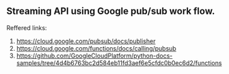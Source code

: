 
## Streaming API using Google pub/sub work flow.

Reffered links: 

1. https://cloud.google.com/pubsub/docs/publisher
2. https://cloud.google.com/functions/docs/calling/pubsub
3. https://github.com/GoogleCloudPlatform/python-docs-samples/tree/4d4b6763bc2d584eb11fd3aef6e5cfdc0b0ec6d2/functions

